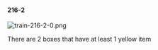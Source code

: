 #### 216-2
![train-216-2-0.png](https://github.com/lil-lab/nlvr/raw/master/nlvr/train/images/57/train-216-2-0.png "train-216-2-0.png")

There are 2 boxes that have at least 1 yellow item